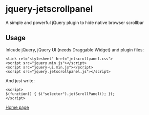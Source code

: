 jquery-jetscrollpanel
=====================
<p>A simple and powerful jQuery plugin to hide native browser scrollbar</p>

<h2>Usage</h2>
Inlcude jQuery, jQuery UI (needs Draggable Widget) and plugin files:
<pre><code>&lt;link rel="stylesheet" href="jetscrollpanel.css"&gt;
&lt;script src="jquery.min.js"&gt;&lt;/script&gt;
&lt;script src="jquery-ui.min.js"&gt;&lt;/script&gt;
&lt;script src="jquery.jetscrollpanel.js"&gt;&lt;/script&gt;</code></pre>
And just write:
<pre><code>&lt;script&gt;
$(function() { $("selector").jetScrollPanel(); });
&lt;/script&gt;</code></pre>
      
<a href='http://rashfty.github.com/jquery-jetscrollpanel/'>Home page</a>
